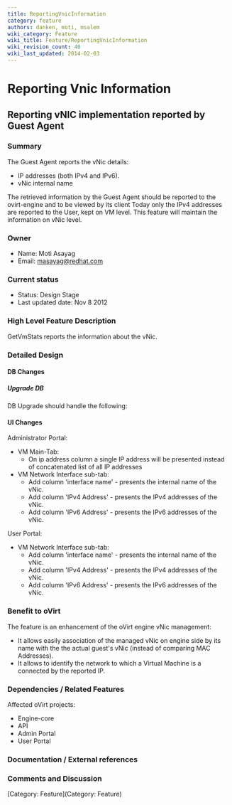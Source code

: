 ```yaml
---
title: ReportingVnicInformation
category: feature
authors: danken, moti, msalem
wiki_category: Feature
wiki_title: Feature/ReportingVnicInformation
wiki_revision_count: 40
wiki_last_updated: 2014-02-03
---
```


# Reporting Vnic Information

## Reporting vNIC implementation reported by Guest Agent

### Summary

The Guest Agent reports the vNic details:

*   IP addresses (both IPv4 and IPv6).
*   vNic internal name

The retrieved information by the Guest Agent should be reported to the ovirt-engine and to be viewed by its client
Today only the IPv4 addresses are reported to the User, kept on VM level. This feature will maintain the information on vNic level.

### Owner

*   Name: Moti Asayag
*   Email: masayag@redhat.com

### Current status

*   Status: Design Stage
*   Last updated date: Nov 8 2012

### High Level Feature Description

GetVmStats reports the information about the vNic.

### Detailed Design

#### DB Changes

##### Upgrade DB

DB Upgrade should handle the following:

#### UI Changes

Administrator Portal:

*   VM Main-Tab:
    -   On ip address column a single IP address will be presented instead of concatenated list of all IP addresses
*   VM Network Interface sub-tab:
    -   Add column 'interface name' - presents the internal name of the vNic.
    -   Add column 'IPv4 Address' - presents the IPv4 addresses of the vNic.
    -   Add column 'IPv6 Address' - presents the IPv6 addresses of the vNic.

User Portal:

*   VM Network Interface sub-tab:
    -   Add column 'interface name' - presents the internal name of the vNic.
    -   Add column 'IPv4 Address' - presents the IPv4 addresses of the vNic.
    -   Add column 'IPv6 Address' - presents the IPv6 addresses of the vNic.

### Benefit to oVirt

The feature is an enhancement of the oVirt engine vNic management:

*   It allows easily association of the managed vNic on engine side by its name with the the actual guest's vNic (instead of comparing MAC Addresses).
*   It allows to identify the network to which a Virtual Machine is a connected by the reported IP.

### Dependencies / Related Features

Affected oVirt projects:

*   Engine-core
*   API
*   Admin Portal
*   User Portal

### Documentation / External references

### Comments and Discussion

[Category: Feature](Category: Feature)
